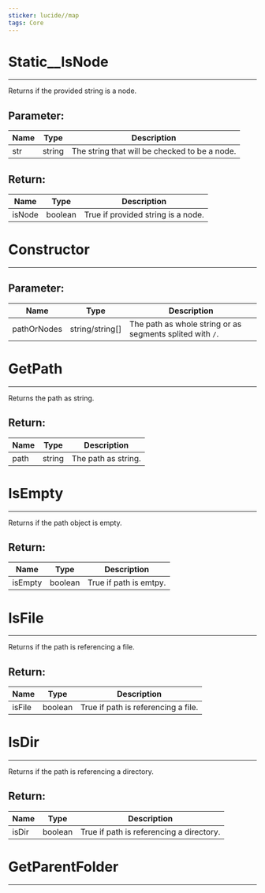 ```yaml
---
sticker: lucide//map
tags: Core
---
```

# Static__IsNode
---
Returns if the provided string is a node.

## Parameter:

|Name|Type|Description|
|---|---|---|
|str|string|The string that will be checked to be a node.|
## Return:
|Name|Type|Description|
|---|---|---|
|isNode|boolean|True if provided string is a node.|

# Constructor
---
## Parameter:

|Name|Type|Description|
|---|---|---|
|pathOrNodes|string/string[]|The path as whole string or as segments splited with `/`.|

# GetPath
---
Returns the path as string.
## Return:

|Name|Type|Description|
|---|---|---|
|path|string|The path as string.|

# IsEmpty
---
Returns if the path object is empty.
## Return:

|Name|Type|Description|
|---|---|---|
|isEmpty|boolean|True if path is emtpy.|

# IsFile
---
Returns if the path is referencing a file.
## Return:

|Name|Type|Description|
|---|---|---|
|isFile|boolean|True if path is referencing a file.|

# IsDir
---
Returns if the path is referencing a directory.
## Return:

|Name|Type|Description|
|---|---|---|
|isDir|boolean|True if path is referencing a directory.|

# GetParentFolder
---
